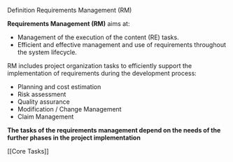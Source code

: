 Definition Requirements Management (RM)

**Requirements Management (RM)** aims at: 
- Management of the execution of the content (RE) tasks. 
- Efficient and effective management and use of requirements throughout the system lifecycle.

RM includes project organization tasks to efficiently support the implementation of requirements during the development process:
- Planning and cost estimation
- Risk assessment
- Quality assurance
- Modification / Change Management
- Claim Management

**The tasks of the requirements management depend on the needs of the further phases in the project implementation**

[[Core Tasks]]